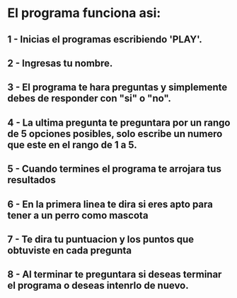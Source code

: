 # El programa funciona asi:
## 1 - Inicias el programas escribiendo 'PLAY'.
## 2 - Ingresas tu nombre.
## 3 - El programa te hara preguntas y simplemente debes de responder con "si" o "no".
## 4 - La ultima pregunta te preguntara por un rango de 5 opciones posibles, solo escribe un numero que este en el rango de 1 a 5.
## 5 - Cuando termines el programa te arrojara tus resultados
## 6 - En la primera linea te dira si eres apto para tener a un perro como mascota 
## 7 - Te dira tu puntuacion y los puntos que obtuviste en cada pregunta
## 8 - Al terminar te preguntara si deseas terminar el programa o deseas intenrlo de nuevo. 

